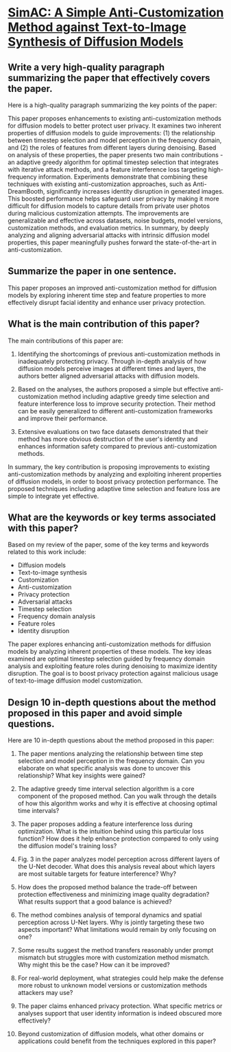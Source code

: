 # [SimAC: A Simple Anti-Customization Method against Text-to-Image   Synthesis of Diffusion Models](https://arxiv.org/abs/2312.07865)

## Write a very high-quality paragraph summarizing the paper that effectively covers the paper.

 Here is a high-quality paragraph summarizing the key points of the paper:

This paper proposes enhancements to existing anti-customization methods for diffusion models to better protect user privacy. It examines two inherent properties of diffusion models to guide improvements: (1) the relationship between timestep selection and model perception in the frequency domain, and (2) the roles of features from different layers during denoising. Based on analysis of these properties, the paper presents two main contributions - an adaptive greedy algorithm for optimal timestep selection that integrates with iterative attack methods, and a feature interference loss targeting high-frequency information. Experiments demonstrate that combining these techniques with existing anti-customization approaches, such as Anti-DreamBooth, significantly increases identity disruption in generated images. This boosted performance helps safeguard user privacy by making it more difficult for diffusion models to capture details from private user photos during malicious customization attempts. The improvements are generalizable and effective across datasets, noise budgets, model versions, customization methods, and evaluation metrics. In summary, by deeply analyzing and aligning adversarial attacks with intrinsic diffusion model properties, this paper meaningfully pushes forward the state-of-the-art in anti-customization.


## Summarize the paper in one sentence.

 This paper proposes an improved anti-customization method for diffusion models by exploring inherent time step and feature properties to more effectively disrupt facial identity and enhance user privacy protection.


## What is the main contribution of this paper?

 The main contributions of this paper are:

1. Identifying the shortcomings of previous anti-customization methods in inadequately protecting privacy. Through in-depth analysis of how diffusion models perceive images at different times and layers, the authors better aligned adversarial attacks with diffusion models.

2. Based on the analyses, the authors proposed a simple but effective anti-customization method including adaptive greedy time selection and feature interference loss to improve security protection. Their method can be easily generalized to different anti-customization frameworks and improve their performance.

3. Extensive evaluations on two face datasets demonstrated that their method has more obvious destruction of the user's identity and enhances information safety compared to previous anti-customization methods.

In summary, the key contribution is proposing improvements to existing anti-customization methods by analyzing and exploiting inherent properties of diffusion models, in order to boost privacy protection performance. The proposed techniques including adaptive time selection and feature loss are simple to integrate yet effective.


## What are the keywords or key terms associated with this paper?

 Based on my review of the paper, some of the key terms and keywords related to this work include:

- Diffusion models
- Text-to-image synthesis
- Customization
- Anti-customization  
- Privacy protection
- Adversarial attacks
- Timestep selection
- Frequency domain analysis
- Feature roles
- Identity disruption

The paper explores enhancing anti-customization methods for diffusion models by analyzing inherent properties of these models. The key ideas examined are optimal timestep selection guided by frequency domain analysis and exploiting feature roles during denoising to maximize identity disruption. The goal is to boost privacy protection against malicious usage of text-to-image diffusion model customization.


## Design 10 in-depth questions about the method proposed in this paper and avoid simple questions.

 Here are 10 in-depth questions about the method proposed in this paper:

1. The paper mentions analyzing the relationship between time step selection and model perception in the frequency domain. Can you elaborate on what specific analysis was done to uncover this relationship? What key insights were gained?

2. The adaptive greedy time interval selection algorithm is a core component of the proposed method. Can you walk through the details of how this algorithm works and why it is effective at choosing optimal time intervals? 

3. The paper proposes adding a feature interference loss during optimization. What is the intuition behind using this particular loss function? How does it help enhance protection compared to only using the diffusion model's training loss?

4. Fig. 3 in the paper analyzes model perception across different layers of the U-Net decoder. What does this analysis reveal about which layers are most suitable targets for feature interference? Why?

5. How does the proposed method balance the trade-off between protection effectiveness and minimizing image quality degradation? What results support that a good balance is achieved?

6. The method combines analysis of temporal dynamics and spatial perception across U-Net layers. Why is jointly targeting these two aspects important? What limitations would remain by only focusing on one?  

7. Some results suggest the method transfers reasonably under prompt mismatch but struggles more with customization method mismatch. Why might this be the case? How can it be improved?

8. For real-world deployment, what strategies could help make the defense more robust to unknown model versions or customization methods attackers may use?

9. The paper claims enhanced privacy protection. What specific metrics or analyses support that user identity information is indeed obscured more effectively? 

10. Beyond customization of diffusion models, what other domains or applications could benefit from the techniques explored in this paper?
